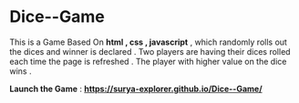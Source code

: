 # Dice--Game
This is a Game Based On **html , css , javascript** , which randomly rolls out the dices and winner is declared . 
Two players are having their dices rolled each time the page is refreshed .
The player with higher value on the dice wins .


**Launch the Game** : **https://surya-explorer.github.io/Dice--Game/**
